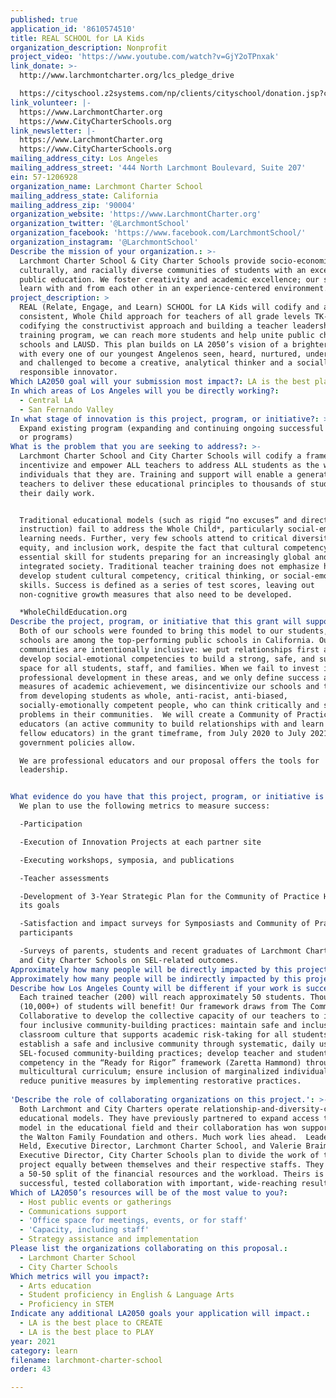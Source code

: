```yaml
---
published: true
application_id: '8610574510'
title: REAL SCHOOL for LA Kids
organization_description: Nonprofit
project_video: 'https://www.youtube.com/watch?v=GjY2oTPnxak'
link_donate: >-
  http://www.larchmontcharter.org/lcs_pledge_drive

  https://cityschool.z2systems.com/np/clients/cityschool/donation.jsp?campaign=26&
link_volunteer: |-
  https://www.LarchmontCharter.org
  https://www.CityCharterSchools.org
link_newsletter: |-
  https://www.LarchmontCharter.org
  https://www.CityCharterSchools.org
mailing_address_city: Los Angeles
mailing_address_street: '444 North Larchmont Boulevard, Suite 207'
ein: 57-1206928
organization_name: Larchmont Charter School
mailing_address_state: California
mailing_address_zip: '90004'
organization_website: 'https://www.LarchmontCharter.org'
organization_twitter: '@LarchmontSchool'
organization_facebook: 'https://www.facebook.com/LarchmontSchool/'
organization_instagram: '@LarchmontSchool'
Describe the mission of your organization.: >-
  Larchmont Charter School & City Charter Schools provide socio-economically,
  culturally, and racially diverse communities of students with an exceptional
  public education. We foster creativity and academic excellence; our students
  learn with and from each other in an experience-centered environment. 
project_description: >
  REAL (Relate, Engage, and Learn) SCHOOL for LA Kids will codify and amplify a
  consistent, Whole Child approach for teachers of all grade levels TK-12. By
  codifying the constructivist approach and building a teacher leadership
  training program, we can reach more students and help unite public charter
  schools and LAUSD. This plan builds on LA 2050’s vision of a brighter future,
  with every one of our youngest Angelenos seen, heard, nurtured, understood,
  and challenged to become a creative, analytical thinker and a socially
  responsible innovator.
Which LA2050 goal will your submission most impact?: LA is the best place to LEARN
In which areas of Los Angeles will you be directly working?:
  - Central LA
  - San Fernando Valley
In what stage of innovation is this project, program, or initiative?: >-
  Expand existing program (expanding and continuing ongoing successful projects
  or programs)
What is the problem that you are seeking to address?: >-
  Larchmont Charter School and City Charter Schools will codify a framework to
  incentivize and empower ALL teachers to address ALL students as the whole
  individuals that they are. Training and support will enable a generation of
  teachers to deliver these educational principles to thousands of students in
  their daily work.


  Traditional educational models (such as rigid “no excuses” and direct
  instruction) fail to address the Whole Child*, particularly social-emotional
  learning needs. Further, very few schools attend to critical diversity,
  equity, and inclusion work, despite the fact that cultural competency is an
  essential skill for students preparing for an increasingly global and
  integrated society. Traditional teacher training does not emphasize how to
  develop student cultural competency, critical thinking, or social-emotional
  skills. Success is defined as a series of test scores, leaving out
  non-cognitive growth measures that also need to be developed. 

  *WholeChildEducation.org
Describe the project, program, or initiative that this grant will support to address the problem identified.: >+
  Both of our schools were founded to bring this model to our students, and both
  schools are among the top-performing public schools in California. Our school
  communities are intentionally inclusive: we put relationships first and
  develop social-emotional competencies to build a strong, safe, and supportive
  space for all students, staff, and families. When we fail to invest in
  professional development in these areas, and we only define success as narrow
  measures of academic achievement, we disincentivize our schools and teachers
  from developing students as whole, anti-racist, anti-biased,
  socially-emotionally competent people, who can think critically and solve
  problems in their communities.  We will create a Community of Practice for
  educators (an active community to build relationships with and learn from
  fellow educators) in the grant timeframe, from July 2020 to July 2021 as
  government policies allow.

  We are professional educators and our proposal offers the tools for
  leadership.


What evidence do you have that this project, program, or initiative is or will be successful, and how will you define and measure success?: >
  We plan to use the following metrics to measure success:

  -Participation

  -Execution of Innovation Projects at each partner site

  -Executing workshops, symposia, and publications

  -Teacher assessments

  -Development of 3-Year Strategic Plan for the Community of Practice Hub and
  its goals

  -Satisfaction and impact surveys for Symposiasts and Community of Practice
  participants

  -Surveys of parents, students and recent graduates of Larchmont Charter School
  and City Charter Schools on SEL-related outcomes.
Approximately how many people will be directly impacted by this project, program, or initiative?: '200'
Approximately how many people will be indirectly impacted by this project, program, or initiative?: '10000'
Describe how Los Angeles County will be different if your work is successful.: >
  Each trained teacher (200) will reach approximately 50 students. Thousands
  (10,000+) of students will benefit! Our framework draws from The Common Ground
  Collaborative to develop the collective capacity of our teachers to implement
  four inclusive community-building practices: maintain safe and inclusive
  classroom culture that supports academic risk-taking for all students;
  establish a safe and inclusive community through systematic, daily use of
  SEL-focused community-building practices; develop teacher and student cultural
  competency in the “Ready for Rigor” framework (Zaretta Hammond) through
  multicultural curriculum; ensure inclusion of marginalized individuals and
  reduce punitive measures by implementing restorative practices. 
   
'Describe the role of collaborating organizations on this project.': >-
  Both Larchmont and City Charters operate relationship-and-diversity-centered,
  educational models. They have previously partnered to expand access to this
  model in the educational field and their collaboration has won support from
  the Walton Family Foundation and others. Much work lies ahead.  Leaders Amy
  Held, Executive Director, Larchmont Charter School, and Valerie Braimah,
  Executive Director, City Charter Schools plan to divide the work of this
  project equally between themselves and their respective staffs. They plan for
  a 50-50 split of the financial resources and the workload. Theirs is a
  successful, tested collaboration with important, wide-reaching results. 
Which of LA2050’s resources will be of the most value to you?:
  - Host public events or gatherings
  - Communications support
  - 'Office space for meetings, events, or for staff'
  - 'Capacity, including staff'
  - Strategy assistance and implementation
Please list the organizations collaborating on this proposal.:
  - Larchmont Charter School
  - City Charter Schools
Which metrics will you impact?:
  - Arts education
  - Student proficiency in English & Language Arts
  - Proficiency in STEM
Indicate any additional LA2050 goals your application will impact.:
  - LA is the best place to CREATE
  - LA is the best place to PLAY
year: 2021
category: learn
filename: larchmont-charter-school
order: 43

---
```

